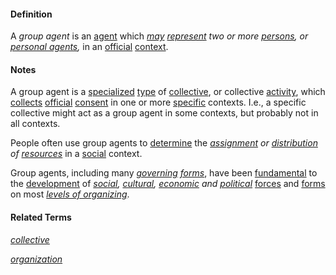 #### Definition

A *group agent* is an [agent](https://github.com/gcassel/Modular-Organization-Terminology/blob/master/terms/agent.md) which *[may](https://github.com/gcassel/Modular-Organization-Terminology/blob/master/terms/may.md) [represent](https://github.com/gcassel/Modular-Organization-Terminology/blob/master/terms/represent.md) two or more [persons](https://github.com/gcassel/Modular-Organization-Terminology/blob/master/terms/person.md), or [personal agents](https://github.com/gcassel/Modular-Organization-Terminology/blob/master/terms/personal-agent.md),* in an [official](https://github.com/gcassel/Modular-Organization-Terminology/blob/master/terms/official.md) [context](https://github.com/gcassel/Modular-Organization-Terminology/blob/master/terms/context.md).

#### Notes

A group agent is a [specialized](https://github.com/gcassel/Modular-Organization-Terminology/blob/master/terms/specialize.md) [type](https://github.com/gcassel/Modular-Organization-Terminology/blob/master/terms/type.md) of [collective](https://github.com/gcassel/Modular-Organization-Terminology/blob/master/terms/collective.md), or collective [activity](https://github.com/gcassel/Modular-Organization-Terminology/blob/master/terms/activity.md), which [collects](https://github.com/gcassel/Modular-Organization-Terminology/blob/master/terms/collect.md) [official](https://github.com/gcassel/Modular-Organization-Terminology/blob/master/terms/official.md) [consent](https://github.com/gcassel/Modular-Organization-Terminology/blob/master/terms/consent.md) in one or more [specific](https://github.com/gcassel/Modular-Organization-Terminology/blob/master/terms/specific.md) contexts.  I.e., a specific collective might act as a group agent in some contexts, but probably not in all contexts.

People often use group agents to [determine](https://github.com/gcassel/Modular-Organization-Terminology/blob/master/terms/determine.md) the *[assignment](https://github.com/gcassel/Modular-Organization-Terminology/blob/master/terms/assign.md) or [distribution](https://github.com/gcassel/Modular-Organization-Terminology/blob/master/terms/distribute.md) of [resources](https://github.com/gcassel/Modular-Organization-Terminology/blob/master/terms/resource.md)* in a [social](https://github.com/gcassel/Modular-Organization-Terminology/blob/master/terms/social.md) context.

Group agents, including many *[governing](https://github.com/gcassel/Modular-Organization-Terminology/blob/master/terms/govern.md) [forms](https://github.com/gcassel/Modular-Organization-Terminology/blob/master/terms/form.md)*, have been [fundamental](https://github.com/gcassel/Modular-Organization-Terminology/blob/master/terms/base.md) to the [development](https://github.com/gcassel/Modular-Organization-Terminology/blob/master/terms/develop.md) of *[social](https://github.com/gcassel/Modular-Organization-Terminology/blob/master/terms/social.md), [cultural](https://github.com/gcassel/Modular-Organization-Terminology/blob/master/terms/culture.md), [economic](https://github.com/gcassel/Modular-Organization-Terminology/blob/master/terms/economy.md) and [political](https://github.com/gcassel/Modular-Organization-Terminology/blob/master/terms/politics.md)* [forces](https://github.com/gcassel/Modular-Organization-Terminology/blob/master/terms/force.md) and [forms](https://github.com/gcassel/Modular-Organization-Terminology/blob/master/terms/form.md) on most *[levels of organizing](https://github.com/gcassel/Modular-Organization-Terminology/blob/master/compound-terms/level-of-organizing.md)*.

#### Related Terms

*[collective](https://github.com/gcassel/Modular-Organization-Terminology/blob/master/terms/collective.md)*

*[organization](https://github.com/gcassel/Modular-Organization-Terminology/blob/master/terms/organize.md)*
